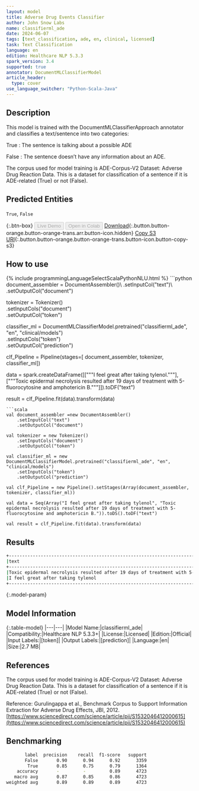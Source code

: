 ```yaml
---
layout: model
title: Adverse Drug Events Classifier
author: John Snow Labs
name: classifierml_ade
date: 2024-06-07
tags: [text_classification, ade, en, clinical, licensed]
task: Text Classification
language: en
edition: Healthcare NLP 5.3.3
spark_version: 3.4
supported: true
annotator: DocumentMLClassifierModel
article_header:
  type: cover
use_language_switcher: "Python-Scala-Java"
---
```


## Description

This model is trained with the DocumentMLClassifierApproach annotator and classifies a text/sentence into two categories:

True : The sentence is talking about a possible ADE

False : The sentence doesn’t have any information about an ADE.

The corpus used for model training is ADE-Corpus-V2 Dataset: Adverse Drug Reaction Data. This is a dataset for classification of a sentence if it is ADE-related (True) or not (False).

## Predicted Entities

`True`, `False`

{:.btn-box}
<button class="button button-orange" disabled>Live Demo</button>
<button class="button button-orange" disabled>Open in Colab</button>
[Download](https://s3.amazonaws.com/auxdata.johnsnowlabs.com/clinical/models/classifierml_ade_en_5.3.3_3.4_1717747585027.zip){:.button.button-orange.button-orange-trans.arr.button-icon.hidden}
[Copy S3 URI](s3://auxdata.johnsnowlabs.com/clinical/models/classifierml_ade_en_5.3.3_3.4_1717747585027.zip){:.button.button-orange.button-orange-trans.button-icon.button-copy-s3}

## How to use



<div class="tabs-box" markdown="1">
{% include programmingLanguageSelectScalaPythonNLU.html %}
```python
document_assembler = DocumentAssembler()\
    .setInputCol("text")\
    .setOutputCol("document")

tokenizer = Tokenizer()\
    .setInputCols("document")\
    .setOutputCol("token")

classifier_ml = DocumentMLClassifierModel.pretrained("classifierml_ade", "en", "clinical/models")\
    .setInputCols("token")\
    .setOutputCol("prediction")

clf_Pipeline = Pipeline(stages=[
    document_assembler, 
    tokenizer,
    classifier_ml])

data = spark.createDataFrame([["""I feel great after taking tylenol."""], ["""Toxic epidermal necrolysis resulted after 19 days of treatment with 5-fluorocytosine and amphotericin B."""]]).toDF("text")

result = clf_Pipeline.fit(data).transform(data)
```
```scala
val document_assembler =new DocumentAssembler()
    .setInputCol("text")
    .setOutputCol("document")

val tokenizer = new Tokenizer()
    .setInputCols("document")
    .setOutputCol("token")

val classifier_ml = new DocumentMLClassifierModel.pretrained("classifierml_ade", "en", "clinical/models")
    .setInputCols("token")
    .setOutputCol("prediction")

val clf_Pipeline = new Pipeline().setStages(Array(document_assembler, tokenizer, classifier_ml))

val data = Seq(Array("I feel great after taking tylenol", "Toxic epidermal necrolysis resulted after 19 days of treatment with 5-fluorocytosine and amphotericin B.")).toDS().toDF("text")

val result = clf_Pipeline.fit(data).transform(data)
```
</div>

## Results

```bash
+--------------------------------------------------------------------------------------------------------+-------+
|text                                                                                                    |result |
+--------------------------------------------------------------------------------------------------------+-------+
|Toxic epidermal necrolysis resulted after 19 days of treatment with 5-fluorocytosine and amphotericin B.|[True] |
|I feel great after taking tylenol                                                                       |[False]|
+--------------------------------------------------------------------------------------------------------+-------+
```

{:.model-param}
## Model Information

{:.table-model}
|---|---|
|Model Name:|classifierml_ade|
|Compatibility:|Healthcare NLP 5.3.3+|
|License:|Licensed|
|Edition:|Official|
|Input Labels:|[token]|
|Output Labels:|[prediction]|
|Language:|en|
|Size:|2.7 MB|

## References

The corpus used for model training is ADE-Corpus-V2 Dataset: Adverse Drug Reaction Data. This is a dataset for classification of a sentence if it is ADE-related (True) or not (False).

Reference: Gurulingappa et al., Benchmark Corpus to Support Information Extraction for Adverse Drug Effects, JBI, 2012. [https://www.sciencedirect.com/science/article/pii/S1532046412000615](https://www.sciencedirect.com/science/article/pii/S1532046412000615)

## Benchmarking

```bash
       label  precision    recall  f1-score   support
       False       0.90      0.94      0.92      3359
        True       0.85      0.75      0.79      1364
    accuracy       -         -         0.89      4723
   macro avg       0.87      0.85      0.86      4723
weighted avg       0.89      0.89      0.89      4723
```